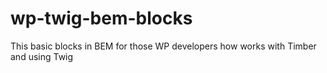 # wp-twig-bem-blocks
This basic blocks in BEM for those WP developers how works with Timber and using Twig

